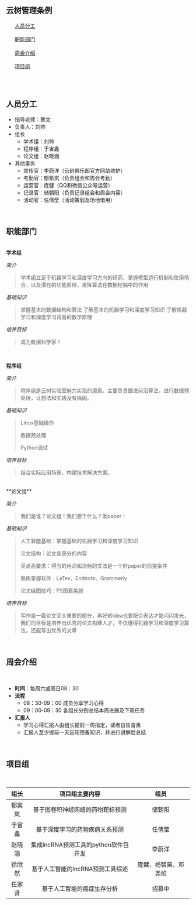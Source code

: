 云树管理条例
---

<ol>
<a href="#personnel">人员分工</a><br><br>
<a href="#department">职能部门</a><br><br>
<a href="#weekly report">周会介绍</a><br><br>
<a href="#project">项目组</a><br><br>
</ol>
<a name="personnel" size="5"></a><br>

人员分工
---

 - 指导老师：章文
 - 负责人：刘帅
 - 组长
    - 学术组：刘帅
    - 程序组：于宙鑫    
    - 论文组：赵晓涵
 - 其他事务
    - 宣传官：李蔚洋（云树俱乐部官方网站维护）
    - 考勤官：郁紫岚（负责组会和周会考勤）
    - 运营官：庞健（QQ和微信公众号运营）
    - 记录官：储朝阳（负责记录组会和周会内容）
    - 活动官：任倩莹（活动策划及场地借用）

<br>

职能部门
---
<a name="department"></a><br>
**学术组** 
    
*简介*
        

> 学术组立足于机器学习和深度学习方向的研究，掌握模型运行机制和使用场合，以及潜在的功能原理，发挥算法在数据挖掘中的作用

*基础知识*

>掌握基本的数据结构和算法 
了解基本的机器学习和深度学习知识
了解机器学习和深度学习背后的数学原理

*培养目标*
>成为数据科学家！    
  
<br>

**程序组**

*简介*

> 程序组是云树实验室魅力实现的源泉。主要负责跟进前沿算法，进行数据预处理，让想法和实践没有隔阂。

*基础知识*

>  Linux基础操作
>
> 数据预处理
>
> Python调试

*培养目标*

> 结合实际应用场景，构建技术解决方案。

<br>
**论文组**

 *简介*
>我们是谁？论文组！我们想干什么？发paper！

*基础知识*

 >人工智能基础：掌握基础的机器学习和深度学习知识
 >
 >论文结构：论文各部分的内容
 >
 >英语高要求：得当的用词和流畅的文法是一个好paper的前提条件
 >
 >熟练掌握软件：LaTex、Endnote、Grammerly
 >
 >论文绘图技巧：PS图表美颜

*培养目标*

>写作是一篇论文至关重要的部分，再好的idea也要配合表达才能闪闪发光，我们的目标是培养出优秀的论文构建人才，不仅懂得机器学习和深度学习算法，还能写出优秀的文章

<br>

周会介绍
---
<a name="weekly report"></a><br>

 - **时间**：每周六或周日08：30
 - **流程**
    - 08：30-09：00  成员分享学习心得
    - 09：00-09：30  各组长分别总结本周进展及下周任务
 - **汇报人**
    - 学习心得汇报人由组长提前一周指定，或者自告奋勇
    - 汇报人至少提前一天告知预备知识，并进行讲解后总结
<br>

项目组
---
<a name="project"><font size="5"></font></a><br>

|组长|项目组主要内容|组员|
|:-----:|:-----------:|:----:|
|郁紫岚|基于图卷积神经网络的药物靶标预测|储朝阳|
|于宙鑫|基于深度学习的药物疾病关系预测|任倩莹|
|赵晓涵|集成lncRNA预测工具的python软件包开发|李蔚洋|
|徐欣然|基于人工智能的lncRNA预测工具综述|庞健、杨智昊、邓尧桢|
|任家贤|基于人工智能的癌症生存分析|招募中|
